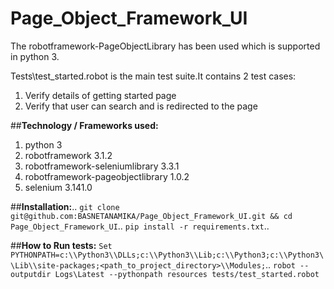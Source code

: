 # Page_Object_Framework_UI

The robotframework-PageObjectLibrary has been used which is supported in python 3.

Tests\test_started.robot is the main test suite.It contains 2 test cases:
1. Verify details of getting started page
2. Verify that user can search and is redirected to the page

##**Technology / Frameworks used:**

  1. python 3
  2. robotframework 3.1.2
  3. robotframework-seleniumlibrary 3.3.1
  4. robotframework-pageobjectlibrary 1.0.2
  5. selenium 3.141.0
  
##**Installation:**..
`git clone git@github.com:BASNETANAMIKA/Page_Object_Framework_UI.git && cd Page_Object_Framework_UI`..
`pip install -r requirements.txt`..

##**How to Run tests:**
`Set PYTHONPATH=c:\\Python3\\DLLs;c:\\Python3\\Lib;c:\\Python3;c:\\Python3\\Lib\\site-packages;<path_to_project_directory>\\Modules;`..
`robot --outputdir Logs\Latest --pythonpath resources tests/test_started.robot`
  
